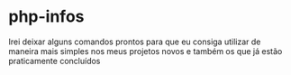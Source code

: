 # php-infos

Irei deixar alguns comandos prontos para que eu consiga utilizar de maneira mais simples nos meus projetos novos e também os que já estão praticamente concluídos
